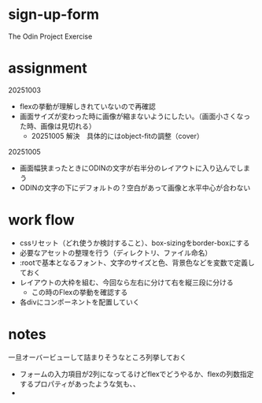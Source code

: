 # sign-up-form
The Odin Project Exercise

# assignment
20251003
- flexの挙動が理解しきれていないので再確認
- 画面サイズが変わった時に画像が縮まないようにしたい。（画面小さくなった時、画像は見切れる）
    - 20251005 解決　具体的にはobject-fitの調整（cover）

20251005
- 画面幅狭まったときにODINの文字が右半分のレイアウトに入り込んでしまう
- ODINの文字の下にデフォルトの？空白があって画像と水平中心が合わない

# work flow
- cssリセット（どれ使うか検討すること）、box-sizingをborder-boxにする
- 必要なアセットの整理を行う（ディレクトリ、ファイル命名）
- :rootで基本となるフォント、文字のサイズと色、背景色などを変数で定義しておく
- レイアウトの大枠を組む、今回なら左右に分けて右を縦三段に分ける
    - この時のFlexの挙動を確認する
- 各divにコンポーネントを配置していく

# notes
一旦オーバービューして詰まりそうなところ列挙しておく
- フォームの入力項目が2列になってるけどflexでどうやるか、flexの列数指定するプロパティがあったような気も、、
- 
